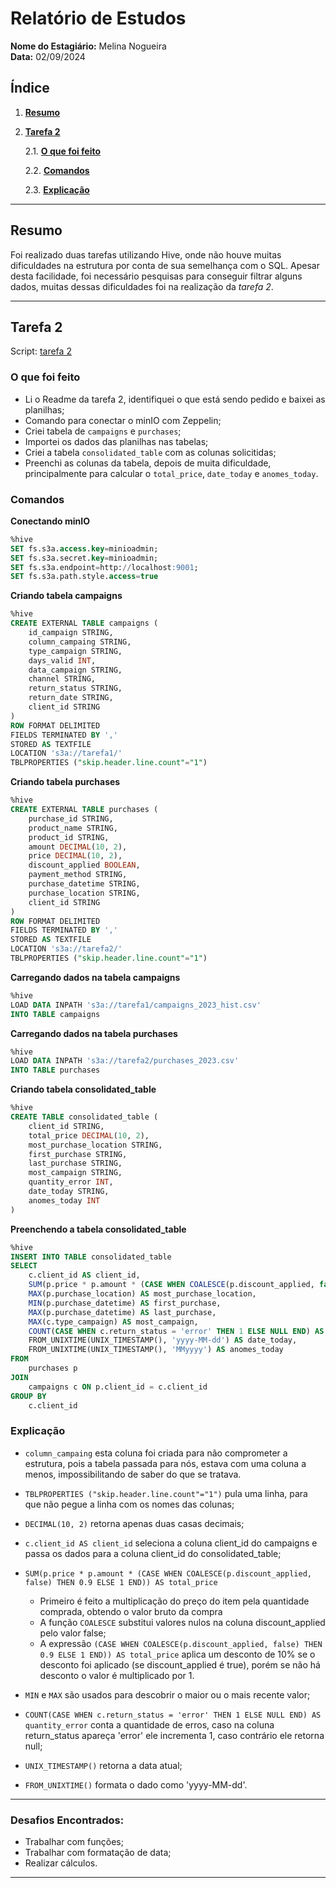 # Relatório de Estudos

**Nome do Estagiário:** Melina Nogueira  
**Data:** 02/09/2024

## **Índice**  
1. **[Resumo](#resumo)**
2. **[Tarefa 2](#tarefa-2)**

    2.1. **[O que foi feito](#o-que-foi-feito)**

    2.2. **[Comandos](#comandos)**

    2.3. **[Explicação](#explicacao)**

---

## Resumo

Foi realizado duas tarefas utilizando Hive, onde não houve muitas dificuldades na estrutura por conta de sua semelhança com o SQL. Apesar desta facilidade, foi necessário pesquisas para conseguir filtrar alguns dados, muitas dessas dificuldades foi na realização da *tarefa 2*.

---

## Tarefa 2 

Script: [tarefa 2](arquivos/tarefa2.sql)  

### O que foi feito
- Li o Readme da tarefa 2, identifiquei o que está sendo pedido e baixei as planilhas;
- Comando para conectar o minIO com Zeppelin;
- Criei tabela de `campaigns` e `purchases`;
- Importei os dados das planilhas nas tabelas; 
- Criei a tabela `consolidated_table` com as colunas solicitidas;
- Preenchi as colunas da tabela, depois de muita dificuldade, principalmente para calcular o `total_price`, `date_today` e `anomes_today`.

### Comandos

**Conectando minIO**
``` SQL
%hive
SET fs.s3a.access.key=minioadmin;
SET fs.s3a.secret.key=minioadmin;
SET fs.s3a.endpoint=http://localhost:9001;
SET fs.s3a.path.style.access=true
```

**Criando tabela campaigns**
``` SQL
%hive
CREATE EXTERNAL TABLE campaigns (
    id_campaign STRING,
    column_campaing STRING,
    type_campaign STRING,
    days_valid INT,
    data_campaign STRING,
    channel STRING,
    return_status STRING,
    return_date STRING,
    client_id STRING
)
ROW FORMAT DELIMITED
FIELDS TERMINATED BY ','
STORED AS TEXTFILE
LOCATION 's3a://tarefa1/'
TBLPROPERTIES ("skip.header.line.count"="1")
``` 

**Criando tabela purchases**
```SQL
%hive
CREATE EXTERNAL TABLE purchases (
    purchase_id STRING,
    product_name STRING,
    product_id STRING,
    amount DECIMAL(10, 2),
    price DECIMAL(10, 2),
    discount_applied BOOLEAN,
    payment_method STRING,
    purchase_datetime STRING,
    purchase_location STRING,
    client_id STRING
)
ROW FORMAT DELIMITED
FIELDS TERMINATED BY ','
STORED AS TEXTFILE
LOCATION 's3a://tarefa2/'
TBLPROPERTIES ("skip.header.line.count"="1")
```

**Carregando dados na tabela campaigns**
```SQL
%hive
LOAD DATA INPATH 's3a://tarefa1/campaigns_2023_hist.csv'
INTO TABLE campaigns
```

**Carregando dados na tabela purchases**
```SQL
%hive
LOAD DATA INPATH 's3a://tarefa2/purchases_2023.csv'
INTO TABLE purchases
```

**Criando tabela consolidated_table**
```SQL
%hive
CREATE TABLE consolidated_table (
    client_id STRING,
    total_price DECIMAL(10, 2),
    most_purchase_location STRING,
    first_purchase STRING,
    last_purchase STRING,
    most_campaign STRING,
    quantity_error INT,
    date_today STRING,
    anomes_today INT
)
```
**Preenchendo a tabela consolidated_table**
```SQL
%hive
INSERT INTO TABLE consolidated_table
SELECT
    c.client_id AS client_id,
    SUM(p.price * p.amount * (CASE WHEN COALESCE(p.discount_applied, false) THEN 0.9 ELSE 1 END)) AS total_price,
    MAX(p.purchase_location) AS most_purchase_location,
    MIN(p.purchase_datetime) AS first_purchase,
    MAX(p.purchase_datetime) AS last_purchase,
    MAX(c.type_campaign) AS most_campaign,
    COUNT(CASE WHEN c.return_status = 'error' THEN 1 ELSE NULL END) AS quantity_error,
    FROM_UNIXTIME(UNIX_TIMESTAMP(), 'yyyy-MM-dd') AS date_today,
    FROM_UNIXTIME(UNIX_TIMESTAMP(), 'MMyyyy') AS anomes_today
FROM 
    purchases p
JOIN 
    campaigns c ON p.client_id = c.client_id
GROUP BY 
    c.client_id
```

### Explicação

- `column_campaing` esta coluna foi criada para não comprometer a estrutura, pois a tabela passada para nós, estava com uma coluna a menos, impossibilitando de saber do que se tratava.

- `TBLPROPERTIES ("skip.header.line.count"="1")` pula uma linha, para que não pegue a linha com os nomes das colunas;

- `DECIMAL(10, 2)` retorna apenas duas casas decimais;

- `c.client_id AS client_id` seleciona a coluna client_id do campaigns e passa os dados para a coluna client_id do consolidated_table;

- `SUM(p.price * p.amount * (CASE WHEN COALESCE(p.discount_applied, false) THEN 0.9 ELSE 1 END)) AS total_price` 
    - Primeiro é feito a multiplicação do preço do item pela quantidade comprada, obtendo o valor bruto da compra
    - A função `COALESCE` substitui valores nulos na coluna discount_applied pelo valor false;
    - A expressão `(CASE WHEN COALESCE(p.discount_applied, false) THEN 0.9 ELSE 1 END)) AS total_price` aplica um desconto de 10% se o desconto foi aplicado (se discount_applied é true), porém se não há desconto o valor é multiplicado por 1.

- `MIN` e `MAX` são usados para descobrir o maior ou o mais recente valor;

- `COUNT(CASE WHEN c.return_status = 'error' THEN 1 ELSE NULL END) AS quantity_error` conta a quantidade de erros, caso na coluna return_status apareça 'error' ele incrementa 1, caso contrário ele retorna null;

- `UNIX_TIMESTAMP()` retorna a data atual;

- `FROM_UNIXTIME()` formata o dado como 'yyyy-MM-dd'.
---
### **Desafios Encontrados:**  
- Trabalhar com funções;
- Trabalhar com formatação de data;
- Realizar cálculos.

---